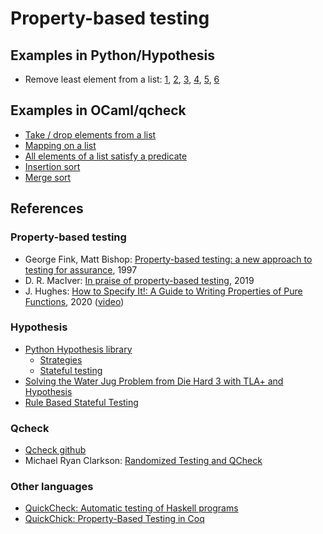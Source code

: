 # Property-based testing

## Examples in Python/Hypothesis

- Remove least element from a list: [1](hypothesis/remove_smallest1.py), [2](hypothesis/remove_smallest2.py), [3](hypothesis/remove_smallest3.py), [4](hypothesis/remove_smallest4.py), [5](hypothesis/remove_smallest5.py), [6](hypothesis/remove_smallest6.py)

## Examples in OCaml/qcheck

- [Take / drop elements from a list](qcheck/take_drop.ml)
- [Mapping on a list](qcheck/map.ml)
- [All elements of a list satisfy a predicate](qcheck/forall.ml)
- [Insertion sort](qcheck/insertion_sort.ml)
- [Merge sort](qcheck/merge_sort.ml)

## References

### Property-based testing
- George Fink, Matt Bishop: [Property-based testing: a new approach to testing for assurance](https://dl.acm.org/doi/abs/10.1145/263244.263267), 1997
- D. R. MacIver: [In praise of property-based testing](https://increment.com/testing/in-praise-of-property-based-testing/), 2019
- J. Hughes: [How to Specify It!: A Guide to Writing Properties of Pure Functions](https://research.chalmers.se/publication/517894/file/517894_Fulltext.pdf), 2020 ([video](https://youtu.be/G0NUOst-53U?si=AY6THBq_DYjDRYu1))

### Hypothesis
- [Python Hypothesis library](https://hypothesis.readthedocs.io/en/latest/)
  - [Strategies](https://hypothesis.readthedocs.io/en/latest/data.html)
  - [Stateful testing](https://hypothesis.readthedocs.io/en/latest/stateful.html)
- [Solving the Water Jug Problem from Die Hard 3 with TLA+ and Hypothesis](https://hypothesis.works/articles/how-not-to-die-hard-with-hypothesis/)
- [Rule Based Stateful Testing](https://hypothesis.works/articles/rule-based-stateful-testing/)

### Qcheck
- [Qcheck github](https://github.com/c-cube/qcheck)
- Michael Ryan Clarkson: [Randomized Testing and QCheck](https://youtu.be/62SYeSlSCNM?si=Z1c6FlP8B8bUvgPC)
  
### Other languages
- [QuickCheck: Automatic testing of Haskell programs](https://hackage.haskell.org/package/QuickCheck)
- [QuickChick: Property-Based Testing in Coq](https://softwarefoundations.cis.upenn.edu/qc-current/index.html)
